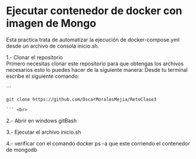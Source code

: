 # Ejecutar contenedor de docker con imagen de Mongo 
Esta practica trata de automatizar la ejecución de docker-compose.yml desde un archivo de consola inicio.sh.


1.- Clonar el repositorio  
    Primero necesitas clonar este repositorio para que obtengas los archivos necesarios esto lo puedes hacer de la siguiente manera:
    Desde tu terminal escribe el siguiente comando:<br>    
    ```
    
    git clone https://github.com/OscarMoralesMejia/RetoClase3
    
    ``` <br>
2.- Abrir en windows gitBash

3.- Ejecutar el archivo inicio.sh

4.- verificar con el comando docker ps -a que este corriendo el contenedor de mongodb

